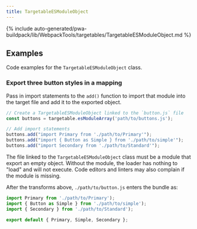 ```yaml
---
title: TargetableESModuleObject
---
```


<!--
The reference doc content is generated automatically from the source code.
To update this section, update the doc blocks in the source code
-->

{% include auto-generated/pwa-buildpack/lib/WebpackTools/targetables/TargetableESModuleObject.md %}

## Examples

Code examples for the `TargetableESModuleObject` class.

### Export three button styles in a mapping

Pass in import statements to the `add()` function to import that module into the target file and add it to the exported object.

```js
// Create a TargetableESModuleObject linked to the `button.js` file
const buttons = targetable.esModuleArray('path/to/buttons.js');

// Add import statements
buttons.add("import Primary from './path/to/Primary'");
buttons.add("import { Button as Simple } from './path/to/simple'");
buttons.add("import Secondary from './path/to/Standard'");
```

The file linked to the `TargetableESModuleObject` class must be a module that export an empty object.
Without the module, the loader has nothing to "load" and will not execute.
Code editors and linters may also complain if the module is missing.

After the transforms above, `./path/to/button.js` enters the bundle as:

```js
import Primary from './path/to/Primary');
import { Button as Simple } from './path/to/simple');
import { Secondary } from './path/to/Standard');

export default { Primary, Simple, Secondary };
```

[export-esm-collection-loader]: https://github.com/magento/pwa-studio/blob/develop/packages/pwa-buildpack/lib/WebpackTools/loaders/export-esm-collection-loader.js